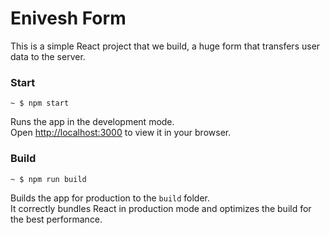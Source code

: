# Enivesh Form

This is a simple React project that we build, a huge form that transfers user data to the server.

### Start

```
~ $ npm start
```

Runs the app in the development mode.\
Open [http://localhost:3000](http://localhost:3000) to view it in your browser.

### Build

```
~ $ npm run build
```

Builds the app for production to the `build` folder.\
It correctly bundles React in production mode and optimizes the build for the best performance.

